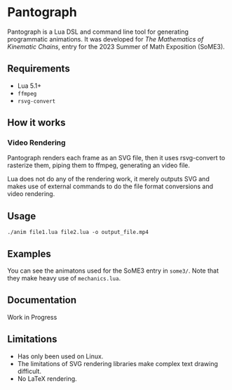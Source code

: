 # Pantograph

Pantograph is a Lua DSL and command line tool for generating programmatic animations. It was developed for *The Mathematics of Kinematic Chains*, entry for the 2023 Summer of Math Exposition (SoME3).

## Requirements

* Lua 5.1+
* `ffmpeg`
* `rsvg-convert`

## How it works

### Video Rendering

Pantograph renders each frame as an SVG file, then it uses rsvg-convert to rasterize them, piping them to ffmpeg, generating an video file.

Lua does not do any of the rendering work, it merely outputs SVG and makes use of external commands to do the file format conversions and video rendering.

## Usage

`./anim file1.lua file2.lua -o output_file.mp4`

## Examples

You can see the animatons used for the SoME3 entry in `some3/`. Note that they make heavy use of `mechanics.lua`.

## Documentation

Work in Progress

## Limitations

* Has only been used on Linux.
* The limitations of SVG rendering libraries make complex text drawing difficult.
* No LaTeX rendering.

